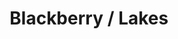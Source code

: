 ---
ee_id: '4116'
site: '1'
type: '2'
url: 2013-087-blackberry-lakes
title: Blackberry / Lakes
year: '2013'
display_year: '2013'
medium: 1920x1080 H.264/MPEG-4 Part 10 looped digital file (from ​lossless ​Quicktime
  Animation master), media player, 70” flatscreen, armature, various cables
dims: 79 x 36.5 x 11 inches
pitch: Rando image w/ lake effect ;-)
ps:
live_url:
related:
youtube:
related_code:
imgs: blackberry-lakes-2013-187-install-Heart-01-database-SM.jpg
subheading:
download:
add_credit:
commission:
layout: things-i-made
---